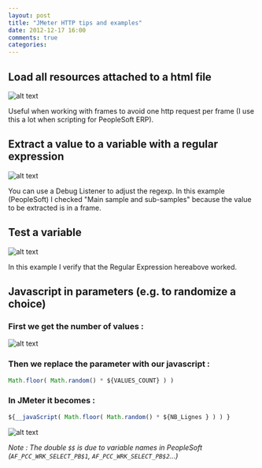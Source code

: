 ```yaml
---
layout: post
title: "JMeter HTTP tips and examples"
date: 2012-12-17 16:00
comments: true
categories: 
---
```


Load all resources attached to a html file
--------------

![alt text](http://rombdn.files.wordpress.com/2012/12/http-request.png?w=300)

Useful when working with frames to avoid one http request per frame (I use this a lot when scripting for PeopleSoft ERP).


Extract a value to a variable with a regular expression
------------------------

![alt text](http://rombdn.files.wordpress.com/2012/12/regex1.png?w=300)

You can use a Debug Listener to adjust the regexp.
In this example (PeopleSoft) I checked "Main sample and sub-samples" because the value to be extracted is in a frame.


Test a variable
---------------------------

![alt text](http://rombdn.files.wordpress.com/2012/12/if-test.png?w=300)

In this example I verify that the Regular Expression hereabove worked.


Javascript in parameters (e.g. to randomize a choice)
-----------------------------
### First we get the number of values :

![alt text](http://rombdn.files.wordpress.com/2012/12/random-1.png?w=300)

### Then we replace the parameter with our javascript :

```javascript
Math.floor( Math.random() * ${VALUES_COUNT} ) )
```

### In JMeter it becomes :

```javascript
${__javaScript( Math.floor( Math.random() * ${NB_Lignes } ) ) }
```

![alt text](http://rombdn.files.wordpress.com/2012/12/random-2.png?w=300")

*Note : The double `$$` is due to variable names in PeopleSoft (`AF_PCC_WRK_SELECT_PB$1`, `AF_PCC_WRK_SELECT_PB$2`...)*